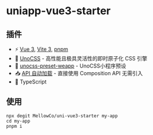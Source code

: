 # uniapp-vue3-starter
## 插件
* ⚡️ [Vue 3](https://github.com/vuejs/core), [Vite 3](https://github.com/vitejs/vite), [pnpm](https://pnpm.io/)
* 🎨 [UnoCSS](https://github.com/unocss/unocss) - 高性能且极具灵活性的即时原子化 CSS 引擎
* 🎨 [unocss-preset-weapp](https://github.com/MellowCo/unocss-preset-weapp) - UnoCSS小程序预设
* 📥 [API 自动加载](https://github.com/antfu/unplugin-auto-import) - 直接使用 Composition API 无需引入
* 🦾 TypeScript

## 使用
```shell
npx degit MellowCo/uni-vue3-starter my-app
cd my-app
pnpm i 
```
